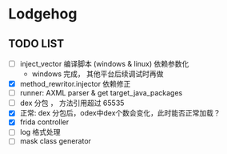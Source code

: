 # Lodgehog

## TODO LIST
- [ ] inject_vector 编译脚本 (windows & linux) 依赖参数化
    - windows 完成， 其他平台后续调试时再做
- [x] method_rewritor.injector 依赖修正
- [ ] runner: AXML parser & get target_java_packages
- [ ] dex 分包 ， 方法引用超过 65535
- [x] 正常: dex 分包后，odex中dex个数会变化，此时能否正常加载？
- [x] frida controller
- [ ] log 格式处理
- [ ] mask class generator
